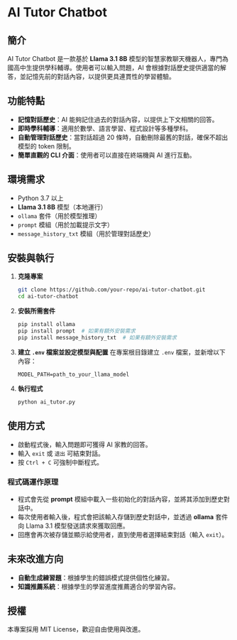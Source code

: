 # AI Tutor Chatbot

## 簡介
AI Tutor Chatbot 是一款基於 **Llama 3.1 8B** 模型的智慧家教聊天機器人，專門為國高中生提供學科輔導。使用者可以輸入問題，AI 會根據對話歷史提供適當的解答，並記憶先前的對話內容，以提供更具連貫性的學習體驗。

## 功能特點
- **記憶對話歷史**：AI 能夠記住過去的對話內容，以提供上下文相關的回答。
- **即時學科輔導**：適用於數學、語言學習、程式設計等多種學科。
- **自動管理對話歷史**：當對話超過 20 條時，自動刪除最舊的對話，確保不超出模型的 token 限制。
- **簡單直觀的 CLI 介面**：使用者可以直接在終端機與 AI 進行互動。

## 環境需求
- Python 3.7 以上
- **Llama 3.1 8B** 模型（本地運行）
- `ollama` 套件（用於模型推理）
- `prompt` 模組（用於加載提示文字）
- `message_history_txt` 模組（用於管理對話歷史）

## 安裝與執行
1. **克隆專案**
   ```sh
   git clone https://github.com/your-repo/ai-tutor-chatbot.git
   cd ai-tutor-chatbot
   ```

2. **安裝所需套件**
   ```sh
   pip install ollama
   pip install prompt  # 如果有額外安裝需求
   pip install message_history_txt  # 如果有額外安裝需求
   ```

3. **建立 `.env` 檔案並設定模型與配置**
   在專案根目錄建立 `.env` 檔案，並新增以下內容：
   ```
   MODEL_PATH=path_to_your_llama_model
   ```

4. **執行程式**
   ```sh
   python ai_tutor.py
   ```

## 使用方式
- 啟動程式後，輸入問題即可獲得 AI 家教的回答。
- 輸入 `exit` 或 `退出` 可結束對話。
- 按 `Ctrl + C` 可強制中斷程式。

### 程式碼運作原理
- 程式會先從 **prompt** 模組中載入一些初始化的對話內容，並將其添加到歷史對話中。
- 每次使用者輸入後，程式會把該輸入存儲到歷史對話中，並透過 **ollama** 套件向 Llama 3.1 模型發送請求來獲取回應。
- 回應會再次被存儲並顯示給使用者，直到使用者選擇結束對話（輸入 `exit`）。

## 未來改進方向
- **自動生成練習題**：根據學生的錯誤模式提供個性化練習。
- **知識推薦系統**：根據學生的學習進度推薦適合的學習內容。

## 授權
本專案採用 MIT License，歡迎自由使用與改進。
